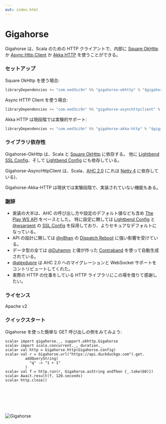 ```yaml
---
out: index.html
---
```


  [AHC]: https://github.com/AsyncHttpClient/async-http-client/tree/1.9.x
  [netty]: http://netty.io
  [okhttp]: http://square.github.io/okhttp/
  [sslconfig]: https://github.com/lightbend/ssl-config
  [config]: https://github.com/lightbend/config
  [ws]: https://www.playframework.com/documentation/2.5.x/ScalaWS
  [dispatch]: https://dispatchhttp.org/Dispatch.html
  [contraband]: http://www.scala-sbt.org/contraband/
  [akkahttp]: http://doc.akka.io/docs/akka-http/current/scala.html
  [@wsargent]: https://github.com/wsargent
  [@n8han]: https://github.com/n8han
  [@Duhemm]: https://github.com/Duhemm
  [@alexdupre]: https://github.com/alexdupre

Gigahorse
=========

Gigahorse は、Scala のための HTTP クライアントで、内部に [Square OkHttp][okhttp] か [Async Http Client][AHC] か [Akka HTTP][akkahttp] を使うことができる。

### セットアップ

Square OkHttp を使う場合:

```scala
libraryDependencies += "com.eed3si9n" %% "gigahorse-okhttp" % "$gigahorse_version$"
```

Async HTTP Client を使う場合:

```scala
libraryDependencies += "com.eed3si9n" %% "gigahorse-asynchttpclient" % "$gigahorse_version$"
```

Akka HTTP は現段階では実験的サポート:

```scala
libraryDependencies += "com.eed3si9n" %% "gigahorse-akka-http" % "$gigahorse_version$"
```

### ライブラリ依存性

Gigahorse-OkHttp は、Scala と [Square OkHttp][okhttp] に依存する。
他に [Lightbend SSL Config][sslconfig]、そして [Lightbend Config][config] にも依存している。

Gigahorse-AsyncHttpClient は、Scala、[AHC 2.0][AHC] (これは [Netty 4][netty] に依存している)、

Gigahorse-Akka-HTTP は現状では実験段階で、実装されていない機能もある。

### 謝辞

- 実装の大半は、AHC の呼び出し方や設定のデフォルト値なども含め [The Play WS API][ws] をベースとした。
  特に設定に関しては [Lightbend Config][config] と [@wsargent][@wsargent] の [SSL Config][sslconfig]
  を採用しており、よりセキュアなデフォルトになっている。
- API の設計に関しては [@n8han][@n8han] の [Dispatch Reboot][dispatch] に強い影響を受けている。
- データ型の全ては [@Duhemm][@Duhemm] と僕が作った [Contraband][contraband] を使って自動生成されている。
- [@alexdupre][@alexdupre] は AHC 2.0 へのマイグレーションと WebSocket サポートをコントリビュートしてくれた。
- 実際の HTTP の仕事をしている HTTP ライブラリにこの場を借りて感謝したい。

### ライセンス

Apache v2

### クイックスタート

Gigahorse を使った簡単な GET 呼び出しの例をみてみよう:

```console
scala> import gigahorse._, support.okhttp.Gigahorse
scala> import scala.concurrent._, duration._
scala> val http = Gigahorse.http(Gigahorse.config)
scala> val r = Gigahorse.url("https://api.duckduckgo.com").get.
         addQueryString(
           "q" -> "1 + 1"
         )
scala> val f = http.run(r, Gigahorse.asString andThen {_.take(60)})
scala> Await.result(f, 120.seconds)
scala> http.close()
```

<div style="margin: 100px"></div>

![Gigahorse](../files/gigahorse.jpg)
